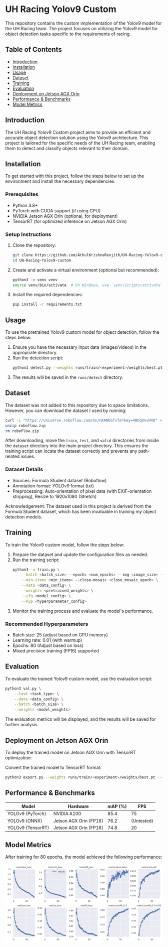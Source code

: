 # UH Racing Yolov9 Custom

This repository contains the custom implementation of the Yolov9 model for the UH Racing team. The project focuses on utilizing the Yolov9 model for object detection tasks specific to the requirements of racing.

## Table of Contents

- [Introduction](#introduction)
- [Installation](#installation)
- [Usage](#usage)
- [Dataset](#dataset)
- [Training](#training)
- [Evaluation](#evaluation)
- [Deployment on Jetson AGX Orin](#deployment-on-jetson-agx-orin)
- [Performance & Benchmarks](#performance--benchmarks)
- [Model Metrics](#model-metrics)

## Introduction

The UH Racing Yolov9 Custom project aims to provide an efficient and accurate object detection solution using the Yolov9 architecture. This project is tailored for the specific needs of the UH Racing team, enabling them to detect and classify objects relevant to their domain.

## Installation

To get started with this project, follow the steps below to set up the environment and install the necessary dependencies.

### Prerequisites
- Python 3.8+
- PyTorch with CUDA support (if using GPU)
- NVIDIA Jetson AGX Orin (optional, for deployment)
- TensorRT (for optimized inference on Jetson AGX Orin)

### Setup Instructions

1. Clone the repository:
    ```bash
    git clone https://github.com/AthulKrishnaRenjith/UH-Racing-Yolov9-custom.git
    cd UH-Racing-Yolov9-custom
    ```

2. Create and activate a virtual environment (optional but recommended):
    ```bash
    python3 -m venv venv
    source venv/bin/activate  # On Windows, use `venv\Scripts\activate`
    ```

3. Install the required dependencies:
    ```bash
    pip install -r requirements.txt
    ```

## Usage

To use the pretrained Yolov9 custom model for object detection, follow the steps below:

1. Ensure you have the necessary input data (images/videos) in the appropriate directory.
2. Run the detection script:
    ```bash
    python3 detect.py --weights runs/train/<experiment>/weights/best.pt --conf 0.1 --source <path_to_input_data> --device 0
    ```
3. The results will be saved in the `runs/detect` directory.

## Dataset

The dataset was not added to this repository due to space limitations. However, you can download the dataset I used by running:

```bash
curl -L "https://universe.roboflow.com/ds/nKANbGfxTm?key=4WbqXnvH4Q" > roboflow.zip
unzip roboflow.zip
rm roboflow.zip
```

After downloading, move the `train`, `test`, and `valid` directories from inside the `dataset` directory into the main project directory. This ensures the training script can locate the dataset correctly and prevents any path-related issues.

### Dataset Details
- Sources: Formula Student dataset (Roboflow)
- Annotation format: YOLOv9 format (txt)
- Preprocessing: Auto-orientation of pixel data (with EXIF-orientation stripping), Resize to 1920x1080 (Stretch)

Acknowledgement: The dataset used in this project is derived from the Formula Student dataset, which has been invaluable in training my object detection models.

## Training

To train the Yolov9 custom model, follow the steps below:

1. Prepare the dataset and update the configuration files as needed.
2. Run the training script:
    ```bash
    python3 -u train.py \
        --batch <batch_size> --epochs <num_epochs> --img <image_size> --device <device_id> \
        --min-items <min_items> --close-mosaic <close_mosaic_epoch> \
        --data <data_config> \
        --weights <pretrained_weights> \
        --cfg <model_config> \
        --hyp <hyperparameter_config>
    ```
3. Monitor the training process and evaluate the model's performance.

### Recommended Hyperparameters
- Batch size: 25 (adjust based on GPU memory)
- Learning rate: 0.01 (with warmup)
- Epochs: 80 (Adjust based on loss)
- Mixed precision training (FP16) supported

## Evaluation

To evaluate the trained Yolov9 custom model, use the evaluation script:
   ```bash
   python3 val.py \
       --task <task_type> \
       --data <data_config> \
       --batch <batch_size> \
       --weights <model_weights>
   ```
The evaluation metrics will be displayed, and the results will be saved for further analysis.

## Deployment on Jetson AGX Orin

To deploy the trained model on Jetson AGX Orin with TensorRT optimization:

Convert the trained model to TensorRT format:
   ```bash
   python3 export.py --weights runs/train/<experiment>/weights/best.pt --include engine --device 0 --half --simplify
   ```

## Performance & Benchmarks

| Model | Hardware | mAP (%) | FPS |
|--------|------------|---------|-----|
| YOLOv9 (PyTorch)  | NVIDIA A100        | 85.4 | 75 |
| YOLOv9 (ONNX)     | Jetson AGX Orin (FP16) | 76.2 | (Untested) |
| YOLOv9 (TensorRT) | Jetson AGX Orin (FP16) | 74.8 | 20 |

## Model Metrics

After training for 80 epochs, the model achieved the following performance:

![Metrics](/runs/train/exp1/results.png)


